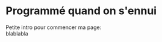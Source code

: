 <!DOCTYPE html>
<head>
      <p><h1>Programmé quand on s'ennui </h1></p>
      <p>Petite intro pour commencer ma page:<br>blablabla
